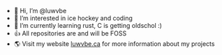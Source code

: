 - 👋 Hi, I’m @luwvbe
- 👀 I’m interested in ice hockey and coding
- 🌱 I’m currently learning rust, C is getting oldschol :)
- 👍 All repositories are and will be FOSS
- 🌎 Visit my website [luwvbe.ca](https://luwvbe.ca) for more information about my projects

<!---
luwvbe/luwvbe is a ✨ special ✨ repository because its `README.md` (this file) appears on your GitHub profile.
You can click the Preview link to take a look at your changes.
--->
